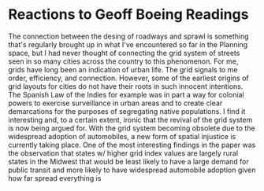 # Reactions to Geoff Boeing Readings
The connection between the desing of roadways and sprawl is something that's regularly brought up in what I've encountered so far in the Planning space, but I had never thought of connecting the grid system of streets seen in so many cities across the country to this phenomenon. For me, grids have long been an indication of urban life. The grid signals to me order, efficiency, and connection. However, some of the earliest origins of grid layouts for cities do not have their roots in such innocent intentions. The Spanish Law of the Indies for example was in part a way for colonial powers to exercise surveillance in urban areas and   to create clear demarcations for the purposes of segregating native populations. I find it interesting and, to a certain extent, ironic that the revival of the grid system is now being argued for.  With the grid system becoming obsolete due to the widespread adoption of automobiles, a new form of spatial injustice is currently taking place.
One of the most interesting findings in the paper was the observation that states w/ higher grid index values are largely rural states in the Midwest that would be least likely to have a large demand for public transit and more likely to have widespread automobile adoption given how far spread everything is
